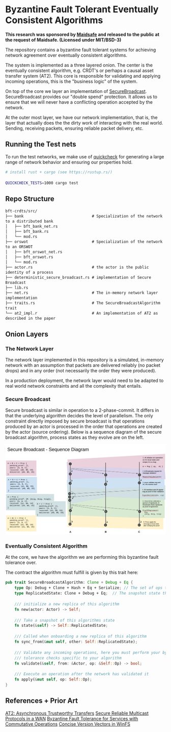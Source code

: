 # Byzantine Fault Tolerant Eventually Consistent Algorithms

**This research was sponsored by [Maidsafe](https://maidsafe.net/) and released to the public at the request of Maidsafe. (Licensed under MIT/BSD-3)**

The repository contains a byzantine fault tolerant systems for achieving network agreement over eventually consistent algorithms.

The system is implemented as a three layered onion. The center is the eventually consistent algorithm, e.g. CRDT's or perhaps a causal asset transfer system (AT2). This core is responsible for validating and applying incoming operations, this is the "business logic" of the system.

On top of the core we layer an implementation of [SecureBroadcast](https://dahliamalkhi.files.wordpress.com/2016/08/wansecure-multicast-icdcs97.pdf). SecureBroadcast provides our "double spend" protection. It allows us to ensure that we will never have a conflicting operation accepted by the network.

At the outer most layer, we have our network implementation, that is, the layer that actually does the the dirty work of interacting with the real world. Sending, receiving packets, ensuring reliable packet delivery, etc.


## Running the Test nets

To run the test networks, we make use of [quickcheck](https://github.com/BurntSushi/quickcheck) for generating a large range of network behavior and ensuring our properties hold.

```bash
# install rust + cargo (see https://rustup.rs/)

QUICKCHECK_TESTS=1000 cargo test
```

## Repo Structure

```
bft-crdts/src/
├── bank                              # Specialization of the network to a distributed bank
│   ├── bft_bank_net.rs
│   ├── bft_bank.rs
│   └── mod.rs
├── orswot                            # Specialization of the network to an ORSWOT
│   ├── bft_orswot_net.rs
│   ├── bft_orswot.rs
│   └── mod.rs
├── actor.rs                          # the actor is the public identity of a process
├── deterministic_secure_broadcast.rs # implementation of Secure Broadcast
├── lib.rs
├── net.rs                            # The in-memory network layer implementation
├── traits.rs                         # The SecureBroadcastAlgorithm trait
└── at2_impl.r                        # An implementation of AT2 as described in the paper
```

## Onion Layers

### The Network Layer

The network layer implemented in this repository is a simulated, in-memory network with an assumption that packets are delivered reliably (no packet drops) and in any order (not necessarily the order they were produced).

In a production deployment, the network layer would need to be adapted to real world network constraints and all the complexity that entails.


### Secure Broadcast

Secure broadcast is similar in operation to a 2-phase-commit. It differs in that the underlying algorithm decides the level of parallelism. The only constraint directly imposed by secure broadcast is that operations produced by an actor is processed in the order that operations are created by the actor (source ordering). Below is a sequence diagram of the secure broadcast algorithm, process states as they evolve are on the left.

![Secure Broadcast Sequence Diagram](./assets/secure_broadcast_seq_diag.png)

### Eventually Consistent Algorithm

At the core, we have the algorithm we are performing this byzantine fault tolerance over.

The contract the algorithm must fulfill is given by this trait here:

``` rust
pub trait SecureBroadcastAlgorithm: Clone + Debug + Eq {
    type Op: Debug + Clone + Hash + Eq + Serialize; // The set of ops this algorithm accepts
    type ReplicatedState: Clone + Debug + Eq;  // The snapshot state that is used to onboard new peers

    /// initialize a new replica of this algorithm
    fn new(actor: Actor) -> Self;

	/// Take a snapshot of this algorithms state
    fn state(&self) -> Self::ReplicatedState;

    /// Called when onboarding a new replica of this algorithm
    fn sync_from(&mut self, other: Self::ReplicatedState);

    /// Validate any incoming operations, here you must perform your byzantine fault
	/// tolerance checks specific to your algorithm
    fn validate(&self, from: &Actor, op: &Self::Op) -> bool;

    /// Execute an operation after the network has validated it
    fn apply(&mut self, op: Self::Op);
}
```

## References + Prior Art
[AT2: Asynchronous Trustworthy Transfers](https://arxiv.org/pdf/1812.10844.pdf)
[Secure Reliable Multicast Protocols in a WAN](https://dahliamalkhi.files.wordpress.com/2016/08/wansecure-multicast-icdcs97.pdf)
[Byzantine Fault Tolerance for Services with Commutative Operations](https://academic.csuohio.edu/zhao_w/papers/scc2014zhao.pdf)
[Concise Version Vectors in WinFS](https://dahliamalkhi.files.wordpress.com/2016/08/winfs-version-vectors-disc2005.pdf)
